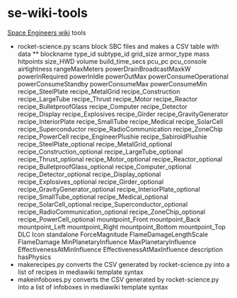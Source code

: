 # se-wiki-tools
[Space Engineers wiki](https://spaceengineers.wiki.gg) tools
* rocket-science.py scans block SBC files and makes a CSV table with data
** blockname	type_id	subtype_id	grid_size	armor_type	mass	hitpoints	size_HWD	volume	build_time_secs	pcu_pc	pcu_console	airtightness	rangeMaxMeters	powerDrainBroadcastMaxkW	powerInRequired	powerInIdle	powerOutMax	powerConsumeOperational	powerConsumeStandby	powerConsumeMax	powerConsumeMin	recipe_SteelPlate	recipe_MetalGrid	recipe_Construction	recipe_LargeTube	recipe_Thrust	recipe_Motor	recipe_Reactor	recipe_BulletproofGlass	recipe_Computer	recipe_Detector	recipe_Display	recipe_Explosives	recipe_Girder	recipe_GravityGenerator	recipe_InteriorPlate	recipe_SmallTube	recipe_Medical	recipe_SolarCell	recipe_Superconductor	recipe_RadioCommunication	recipe_ZoneChip	recipe_PowerCell	recipe_EngineerPlushie	recipe_SabiroidPlushie	recipe_SteelPlate_optional	recipe_MetalGrid_optional	recipe_Construction_optional	recipe_LargeTube_optional	recipe_Thrust_optional	recipe_Motor_optional	recipe_Reactor_optional	recipe_BulletproofGlass_optional	recipe_Computer_optional	recipe_Detector_optional	recipe_Display_optional	recipe_Explosives_optional	recipe_Girder_optional	recipe_GravityGenerator_optional	recipe_InteriorPlate_optional	recipe_SmallTube_optional	recipe_Medical_optional	recipe_SolarCell_optional	recipe_Superconductor_optional	recipe_RadioCommunication_optional	recipe_ZoneChip_optional	recipe_PowerCell_optional	mountpoint_Front	mountpoint_Back	mountpoint_Left	mountpoint_Right	mountpoint_Bottom	mountpoint_Top	DLC	Icon	standalone	ForceMagnitude	FlameDamageLengthScale	FlameDamage	MinPlanetaryInfluence	MaxPlanetaryInfluence	EffectivenessAtMinInfluence	EffectivenessAtMaxInfluence	description	hasPhysics
* makerecipes.py converts the CSV generated by rocket-science.py into a list of recipes in mediawiki template syntax
* makeinfoboxes.py converts the CSV generated by rocket-science.py into a list of infoboxes in mediawiki template syntax
